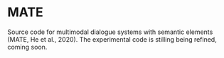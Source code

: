# MATE
Source code for multimodal dialogue systems with semantic elements  (MATE, He et al., 2020). The experimental code is stilling being refined, coming soon.
